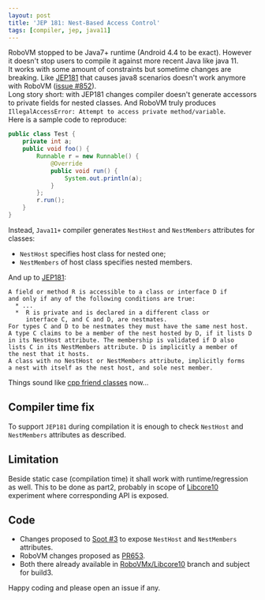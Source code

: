 ```yaml
---
layout: post
title: 'JEP 181: Nest-Based Access Control'
tags: [compiler, jep, java11]
---
```

RoboVM stopped to be Java7+ runtime (Android 4.4 to be exact). However it doesn't stop users to compile it against more recent Java like java 11.  
It works with some amount of constraints but sometime changes are breaking. Like [JEP181](https://openjdk.java.net/jeps/181) that causes java8 scenarios doesn't work anymore with RoboVM ([issue #852](https://github.com/MobiVM/robovm/issues/652)).  
Long story short: with JEP181 changes compiler doesn't generate accessors to private fields for nested classes. And RoboVM truly produces `IllegalAccessError: Attempt to access private method/variable`.  
Here is a sample code to reproduce:
<!-- more -->
```java
public class Test {
    private int a;
    public void foo() {
        Runnable r = new Runnable() {
            @Override
            public void run() {
                System.out.println(a);
            }
        };
        r.run();
    }
}
```

Instead, `Java11+` compiler generates `NestHost` and `NestMembers` attributes for classes:
- `NestHost` specifies host class for nested one;
- `NestMembers` of host class specifies nested members.

And up to [JEP181](https://openjdk.java.net/jeps/181):
```
A field or method R is accessible to a class or interface D if 
and only if any of the following conditions are true:  
  * ...  
  *  R is private and is declared in a different class or
     interface C, and C and D, are nestmates.
For types C and D to be nestmates they must have the same nest host. 
A type C claims to be a member of the nest hosted by D, if it lists D 
in its NestHost attribute. The membership is validated if D also 
lists C in its NestMembers attribute. D is implicitly a member of 
the nest that it hosts.
A class with no NestHost or NestMembers attribute, implicitly forms 
a nest with itself as the nest host, and sole nest member.
```
Things sound like [cpp friend classes](https://docs.microsoft.com/en-us/cpp/cpp/friend-cpp?view=msvc-170) now...

## Compiler time fix
To support `JEP181` during compilation it is enough to check `NestHost` and `NestMembers` attributes as described.   

## Limitation
Beside static case (compilation time) it shall work with runtime/regression as well. This to be done as part2, probably in scope of [Libcore10](https://github.com/robovmx/robovmx/tree/experiment/2-libcore-10) experiment where corresponding API is exposed.  

## Code
- Changes proposed to [Soot #3](https://github.com/MobiVM/soot/pull/3) to expose `NestHost` and `NestMembers` attributes.   
- RoboVM changes proposed as [PR653](https://github.com/MobiVM/robovm/pull/653).   
- Both there already available in [RoboVMx/Libcore10](https://github.com/robovmx/robovmx/tree/experiment/2-libcore-10) branch and subject for build3. 

Happy coding and please open an issue if any.
